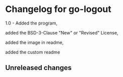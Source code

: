 # Changelog for go-logout
1.0 - Added the program, 

added the BSD-3-Clause "New" or "Revised" License, 

added the image in readme,

added the custom readme

## Unreleased changes
